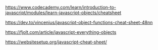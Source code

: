 https://www.codecademy.com/learn/introduction-to-javascript/modules/learn-javascript-objects/cheatsheet



https://dev.to/vincenius/javascript-object-functions-cheat-sheet-48nn 


https://fjolt.com/article/javascript-everything-objects

https://websitesetup.org/javascript-cheat-sheet/

